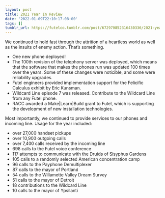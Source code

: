 ```yaml
---
layout: post
title: 2021 Year In Review
date: '2022-01-09T22:10:17-08:00'
tags: []
tumblr_url: https://futelco.tumblr.com/post/672970852316430336/2021-year-in-review
---
```

We continued to hold fast through the attrition of a heartless world as well as the insults of enemy action. That’s something.

- One new phone deployed!
- The 100th revision of the telephony server was deployed, which means that the software that makes the phones run was updated 100 times over the years. Some of these changes were noticible, and some were reliability upgrades.
- Futel engineers provided implementation support for the Felicific Calculus exhibit by Eric Kunsman.
- Wildcard Line episode 7 was released. Contribute to the Wildcard Line from any Futel phone.
- RACC awarded a Make|Learn|Build grant to Futel, which is supporting the development of new installation technologies.

Most importantly, we continued to provide services to our phones and incoming line. Usage for the year included:

- over 27,000 handset pickups
- over 10,900 outgoing calls
- over 7,400 calls received by the incoming line
- 698 calls to the Futel voice conference
- 117 attempts to communicate with the Druids of Sisyphus Gardens
- 105 calls to a randomly selected American concentration camp
- 96 calls to the Payphone Demultiplexer
- 87 calls to the mayor of Portland
- 54 calls to the Willamette Valley Dream Survey
- 51 calls to the mayor of Detroit
- 18 contributions to the Wildcard Line
- 10 calls to the mayor of Ypsilanti
